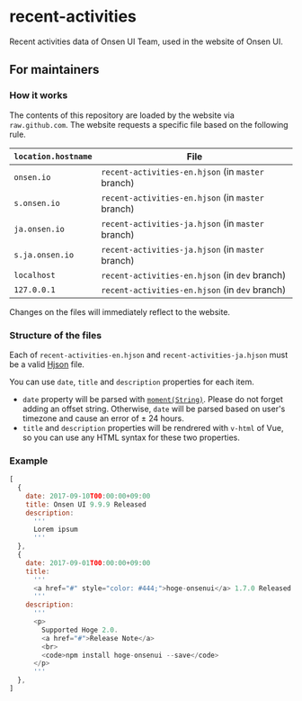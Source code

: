 # recent-activities

Recent activities data of Onsen UI Team, used in the website of Onsen UI.

## For maintainers

### How it works

The contents of this repository are loaded by the website via `raw.github.com`. The website requests a specific file based on the following rule.

|`location.hostname`|File|
|-|-|
|`onsen.io`|`recent-activities-en.hjson` (in `master` branch)|
|`s.onsen.io`|`recent-activities-en.hjson` (in `master` branch)|
|`ja.onsen.io`|`recent-activities-ja.hjson` (in `master` branch)|
|`s.ja.onsen.io`|`recent-activities-ja.hjson` (in `master` branch)|
|`localhost`|`recent-activities-en.hjson` (in `dev` branch)|
|`127.0.0.1`|`recent-activities-en.hjson` (in `dev` branch)|

Changes on the files will immediately reflect to the website.

### Structure of the files

Each of `recent-activities-en.hjson` and `recent-activities-ja.hjson` must be a valid [Hjson](https://hjson.org/) file.

You can use `date`, `title` and `description` properties for each item.

- `date` property will be parsed with [`moment(String)`](https://momentjs.com/docs/#/parsing/string/). Please do not forget adding an offset string. Otherwise, `date` will be parsed based on user's timezone and cause an error of ± 24 hours.
- `title` and `description` properties will be rendrered with `v-html` of Vue, so you can use any HTML syntax for these two properties.

### Example

```js
[
  {
    date: 2017-09-10T00:00:00+09:00
    title: Onsen UI 9.9.9 Released
    description:
      '''
      Lorem ipsum
      '''
  },
  {
    date: 2017-09-01T00:00:00+09:00
    title:
      '''
      <a href="#" style="color: #444;">hoge-onsenui</a> 1.7.0 Released
      '''
    description:
      '''
      <p>
        Supported Hoge 2.0.
        <a href="#">Release Note</a>
        <br>
        <code>npm install hoge-onsenui --save</code>
      </p>
      '''
  },
]
```
